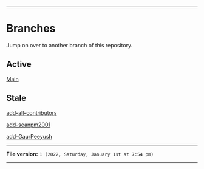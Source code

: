 
***

# Branches

Jump on over to another branch of this repository.

## Active

[Main](https://github.com/seanpm2001/Its-time-to-cut-WideVine-DRM/)

## Stale

[add-all-contributors](https://github.com/seanpm2001/Its-time-to-cut-WideVine-DRM/tree/all-contributors/add-all-contributors/)

[add-seanpm2001](https://github.com/seanpm2001/Its-time-to-cut-WideVine-DRM/tree/all-contributors/add-seanpm2001/)

[add-GaurPeeyush](https://github.com/seanpm2001/Its-time-to-cut-WideVine-DRM/tree/all-contributors/add-GaurPeeyush/)

***

**File version:** `1 (2022, Saturday, January 1st at 7:54 pm)`

***
